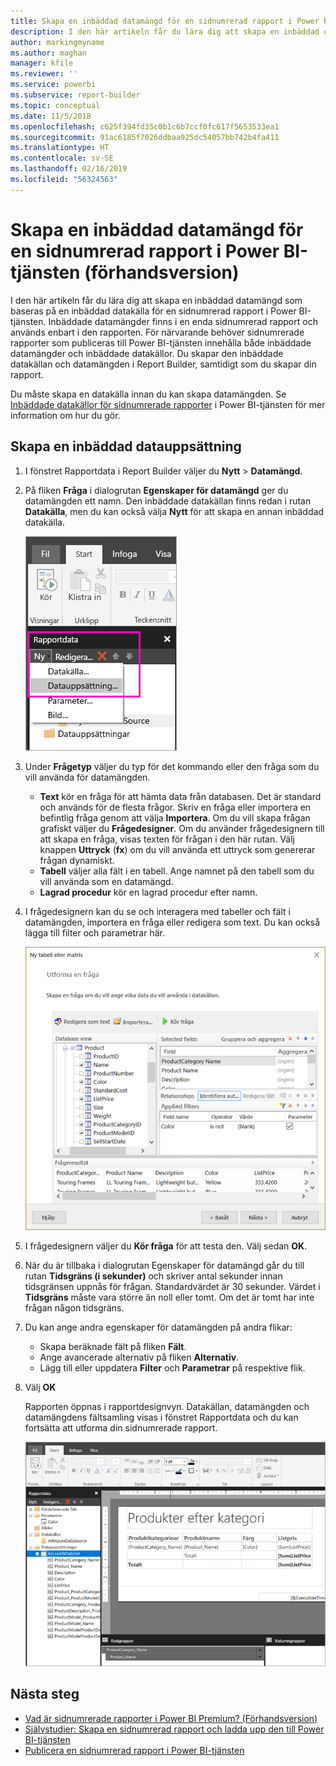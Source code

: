 ```yaml
---
title: Skapa en inbäddad datamängd för en sidnumrerad rapport i Power BI (förhandsversion)
description: I den här artikeln får du lära dig att skapa en inbäddad datamängd som baseras på en inbäddad datakälla för en sidnumrerad rapport i Power BI-tjänsten.
author: markingmyname
ms.author: maghan
manager: kfile
ms.reviewer: ''
ms.service: powerbi
ms.subservice: report-builder
ms.topic: conceptual
ms.date: 11/5/2018
ms.openlocfilehash: c625f394fd35c0b1c6b7ccf0fc617f5653533ea1
ms.sourcegitcommit: 91ac6185f7026ddbaa925dc54057bb742b4fa411
ms.translationtype: HT
ms.contentlocale: sv-SE
ms.lasthandoff: 02/16/2019
ms.locfileid: "56324563"
---
```

# <a name="create-an-embedded-dataset-for-a-paginated-report-in-the-power-bi-service-preview"></a>Skapa en inbäddad datamängd för en sidnumrerad rapport i Power BI-tjänsten (förhandsversion)

I den här artikeln får du lära dig att skapa en inbäddad datamängd som baseras på en inbäddad datakälla för en sidnumrerad rapport i Power BI-tjänsten. Inbäddade datamängder finns i en enda sidnumrerad rapport och används enbart i den rapporten. För närvarande behöver sidnumrerade rapporter som publiceras till Power BI-tjänsten innehålla både inbäddade datamängder och inbäddade datakällor. Du skapar den inbäddade datakällan och datamängden i Report Builder, samtidigt som du skapar din rapport. 

Du måste skapa en datakälla innan du kan skapa datamängden. Se [Inbäddade datakällor för sidnumrerade rapporter](paginated-reports-embedded-data-source.md) i Power BI-tjänsten för mer information om hur du gör.
  
## <a name="create-an-embedded-dataset"></a>Skapa en inbäddad datauppsättning
  
1. I fönstret Rapportdata i Report Builder väljer du **Nytt** > **Datamängd**.

1. På fliken **Fråga** i dialogrutan **Egenskaper för datamängd** ger du datamängden ett namn. Den inbäddade datakällan finns redan i rutan **Datakälla**, men du kan också välja **Nytt** för att skapa en annan inbäddad datakälla.
 
   ![Ny datamängd](media/paginated-reports-create-embedded-dataset/power-bi-paginated-new-dataset.png)  

3. Under **Frågetyp** väljer du typ för det kommando eller den fråga som du vill använda för datamängden. 
    - **Text** kör en fråga för att hämta data från databasen. Det är standard och används för de flesta frågor. Skriv en fråga eller importera en befintlig fråga genom att välja **Importera**. Om du vill skapa frågan grafiskt väljer du **Frågedesigner**. Om du använder frågedesignern till att skapa en fråga, visas texten för frågan i den här rutan. Välj knappen **Uttryck** (**fx**) om du vill använda ett uttryck som genererar frågan dynamiskt. 
    - **Tabell** väljer alla fält i en tabell. Ange namnet på den tabell som du vill använda som en datamängd.
    - **Lagrad procedur** kör en lagrad procedur efter namn.

4. I frågedesignern kan du se och interagera med tabeller och fält i datamängden, importera en fråga eller redigera som text. Du kan också lägga till filter och parametrar här. 

    ![Frågedesigner](media/paginated-reports-create-embedded-dataset/power-bi-paginated-embedded-dataset-edit-query.png)

5. I frågedesignern väljer du **Kör fråga** för att testa den. Välj sedan **OK**.

1. När du är tillbaka i dialogrutan Egenskaper för datamängd går du till rutan **Tidsgräns (i sekunder)** och skriver antal sekunder innan tidsgränsen uppnås för frågan. Standardvärdet är 30 sekunder. Värdet i **Tidsgräns** måste vara större än noll eller tomt. Om det är tomt har inte frågan någon tidsgräns.

7.  Du kan ange andra egenskaper för datamängden på andra flikar:
    - Skapa beräknade fält på fliken **Fält**.
    - Ange avancerade alternativ på fliken **Alternativ**.
    - Lägg till eller uppdatera **Filter** och **Parametrar** på respektive flik.

8. Välj **OK**
 
   Rapporten öppnas i rapportdesignvyn. Datakällan, datamängden och datamängdens fältsamling visas i fönstret Rapportdata och du kan fortsätta att utforma din sidnumrerade rapport.  

    ![Datamängd i rapportdesignvyn](media/paginated-reports-create-embedded-dataset/power-bi-paginated-embedded-dataset-report-design-view.png) 
 
## <a name="next-steps"></a>Nästa steg 

- [Vad är sidnumrerade rapporter i Power BI Premium? (Förhandsversion)](paginated-reports-report-builder-power-bi.md)  
- [Självstudier: Skapa en sidnumrerad rapport och ladda upp den till Power BI-tjänsten](paginated-reports-quickstart-aw.md)
- [Publicera en sidnumrerad rapport i Power BI-tjänsten](paginated-reports-save-to-power-bi-service.md)

